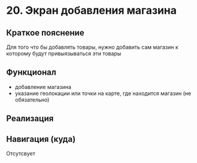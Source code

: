 # 20. Экран добавления магазина

## Краткое пояснение

Для того что бы добавлять товары, нужно добавить сам магазин к которому будут привыязываться эти
товары

## Функционал

- добавление магазина
- указание геолокации или точки на карте, где находится магазин (не обязательно) 

## Реализация

## Навигация (куда)

Отсутсвует